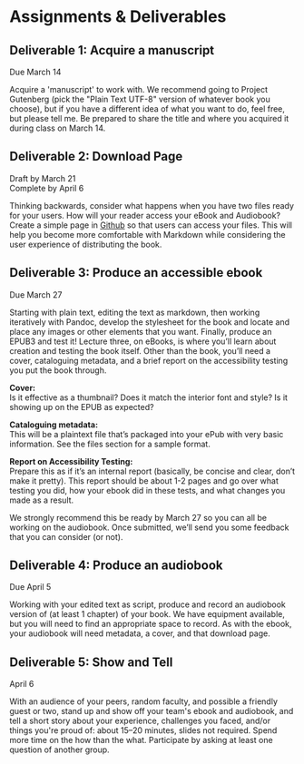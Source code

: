 # Assignments & Deliverables


## Deliverable 1: Acquire a manuscript

Due March 14 

Acquire a 'manuscript' to work with. We recommend going to Project Gutenberg (pick the "Plain Text UTF-8" version of whatever book you choose), but if you have a different idea of what you want to do, feel free, but please tell me. Be prepared to share the title and where you acquired it during class on March 14. 


## Deliverable 2: Download Page

Draft by March 21  
Complete by April 6
 
Thinking backwards, consider what happens when you have two files ready for your users. How will your reader access your eBook and Audiobook? Create a simple page in [Github](Github.md) so that users can access your files. This will help you become more comfortable with Markdown while considering the user experience of distributing the book.

## Deliverable 3: Produce an accessible ebook

Due March 27

Starting with plain text, editing the text as markdown, then working iteratively with Pandoc, develop the stylesheet for the book and locate and place any images or other elements that you want. Finally, produce an EPUB3 and test it! Lecture three, on eBooks, is where you’ll learn about creation and testing the book itself. Other than the book, you’ll need a cover, cataloguing metadata, and a brief report on the accessibility testing you put the book through.

**Cover:**   
Is it effective as a thumbnail? Does it match the interior font and style? Is it showing up on the EPUB as expected? 

**Cataloguing metadata:**   
This will be a plaintext file that’s packaged into your ePub with very basic information. See the files section for a sample format. 

**Report on Accessibility Testing:**   
Prepare this as if it’s an internal report (basically, be concise and clear, don’t make it pretty). This report should be about 1-2 pages and go over what testing you did, how your ebook did in these tests, and what changes you made as a result. 

We strongly recommend this be ready by March 27 so you can all be working on the audiobook. Once submitted, we’ll send you some feedback that you can consider (or not). 


## Deliverable 4: Produce an audiobook

Due April 5

Working with your edited text as script, produce and record an audiobook version of (at least 1 chapter) of your book. We have equipment available, but you will need to find an appropriate space to record. As with the ebook, your audiobook will need metadata, a cover, and that download page.


## Deliverable 5: Show and Tell

April 6 

With an audience of your peers, random faculty, and possible a friendly guest or two, stand up and show off your team's ebook and audiobook, and tell a short story about your experience, challenges you faced, and/or things you're proud of: about 15–20 minutes, slides not required. Spend more time on the how than the what. Participate by asking at least one question of another group.
 


